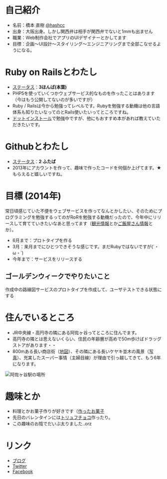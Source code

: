 # 自己紹介
- 名前：橋本 直樹 [@hashcc](http://twitter.com/hashcc)
- 出身：大阪出身。しかし関西弁は相手が関西弁でないと1mmも出ません
- 職業：Web制作会社でアプリのUIデザイナーとかしてます
- 目標：企画〜UI設計〜スタイリング〜エンジニアリングまで全部こなせるようになる。

# Ruby on Railsとわたし
- [ステータス](https://github.com/yochiyochirb/meetups/blob/master/member_status.md)：**3ほんば(本葉)**
- PHP5を使っていくつかウェブサービス的なものを作ったことはあります（今はもう公開してないのが多いですが）
- Ruby / Railsは今から勉強ってレベルです。Rubyを勉強する動機は他の言語体系も知りたいなってのとRails使いたいってところですね。
- [ドットインストール](http://dotinstall.com/lessons/basic_rails_v2)で勉強中ですが、他にもおすすめ本があれば教えていただきたいです。

# Githubとわたし
- [ステータス](https://github.com/yochiyochirb/meetups/blob/master/member_status.md)：**2 ふたば**
- 2013年にアカウントを作って、趣味で作ったコードを何個か上げてます。★もらえると嬉しいですね。

# 目標 (2014年)
常日頃感じていた不便をウェブサービスを作ってなんとかしたい、そのためにプログラミングを勉強するってのがRoRを勉強する動機だったので、今年中にリリースして育てていきたいなあと思ってます（[観光情報](http://note.openvista.jp/2013/connect-web-on-sightseeing-information)とか[ご飯屋さん情報](http://note.openvista.jp/2013/connect-web-on-gourmet)とか）。

- 6月まで：プロトタイプを作る
 - 3月：来月までにひとつできそうな感じです。まだRubyではないですが(´・ω・`)
- 今年まで：サービスをリリースする

## ゴールデンウィークでやりたいこと
作成中の路線図サービスのプロトタイプを作成して、ユーザテストできる状態にする

# 住んでいるところ
- JR中央線・高円寺の隣にある阿佐ヶ谷ってところに住んでます。
- 高円寺の隣とは思えないくらい、住民の年齢層が高めで50m歩けばドラッグストアがあります・・
- 800mある長い商店街（[地図](https://goo.gl/maps/TuN36)）、その隣にある長いケヤキ並木の風景（[写真](http://img.allabout.co.jp/gm/article/31343/topimg.jpg)）、充実したスーパー事情（主婦目線）が理由で引っ越してきて、もう6年になります。

![阿佐ヶ谷駅の場所](http://maps.googleapis.com/maps/api/staticmap?center=%E6%96%B0%E5%AE%BF%E9%A7%85&zoom=12&size=500x400&maptype=roadmap&markers=color:red|35.704773,139.635263&sensor=false)

# 趣味とか
- 料理とかお菓子作りが好きです（[作ったお菓子](https://www.facebook.com/ja.naoki.hashimoto/media_set?set=a.3920741618779.2168316.1286718270&type=3)
- 先日のバレンタインには[トリュフチョコ](https://www.facebook.com/photo.php?fbid=10202825567022026&set=a.3920741618779.2168316.1286718270&type=3&theater)作ったり。
- この趣味のお陰でだいぶ太りました..orz

# リンク
- [ブログ](http://note.openvisdta.jp/)
- [Twitter](http://twitter.com/hashcc)
- [Facebook](https://www.facebook.com/ja.naoki.hashimoto/)
